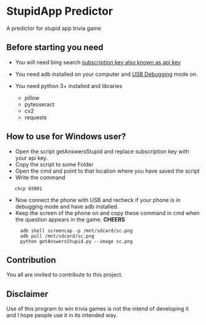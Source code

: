 # StupidApp Predictor
A predictor for stupid app trivia game

## Before starting you need
* You will need bing search [subscription key also known as api key](https://azure.microsoft.com/en-us/try/cognitive-services/?api=bing-image-search-api)
* You need adb installed on your computer  and [USB Debugging](http://www.kingoapp.com/root-tutorials/how-to-enable-usb-debugging-mode-on-android.htm) mode on.

* You need python 3+ installed and libraries
  * pillow
  * pytesseract
  * cv2
  * requests
  
  
 ## How to use for Windows user?

 * Open the script getAnswersStupid and replace subscription key with your api key.
 * Copy the script to some Folder
 * Open the cmd and point to that location where you have saved the script
 * Write the command 
 ```
    chcp 65001
 ```
 * Now connect the phone with USB and recheck if your phone is in debugging mode and have adb installed.
 * Keep the screen of the phone on and copy these command in cmd when the question appears in the game.
 **CHEERS**
```
     adb shell screencap -p /mnt/sdcard/sc.png
     adb pull /mnt/sdcard/sc.png
     python getAnswersStupid.py --image sc.png
```

 ## Contribution
 
 You all are invited to contribute to this project.
 
 
 ## Disclaimer
 
 Use of this program to win trivia games is not the intend of developing it and I hope people use it in its 
 intended way.

